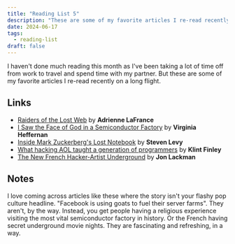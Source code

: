 ```yaml
---
title: "Reading List 5"
description: "These are some of my favorite articles I re-read recently on a long flight. I love coming across articles like these where the story isn't your flashy pop culture headline. They are fascinating and refreshing, in a way."
date: 2024-06-17
tags:
  - reading-list
draft: false
---
```


I haven't done much reading this month as I've been taking a lot of time off from work to travel and spend time with my partner. But these are some of my favorite articles I re-read recently on a long flight.

## Links

* [Raiders of the Lost Web](https://www.theatlantic.com/technology/archive/2015/10/raiders-of-the-lost-web/409210/) by **Adrienne LaFrance**
* [I Saw the Face of God in a Semiconductor Factory](https://www.wired.com/story/i-saw-the-face-of-god-in-a-tsmc-factory/) by **Virginia Heffernan**
* [Inside Mark Zuckerberg's Lost Notebook](https://www.wired.com/story/facebook-mark-zuckerberg-lost-notebook/) by **Steven Levy**
* [What hacking AOL taught a generation of programmers](https://github.com/readme/featured/aol-programming-culture) by **Klint Finley**
* [The New French Hacker-Artist Underground](https://www.wired.com/2012/01/ff-ux/) by **Jon Lackman**

## Notes

I love coming across articles like these where the story isn't your flashy pop culture headline. "Facebook is using goats to fuel their server farms". They aren't, by the way. Instead, you get people having a religious experience visiting the most vital semiconductor factory in history. Or the French having secret underground movie nights. They are fascinating and refreshing, in a way.